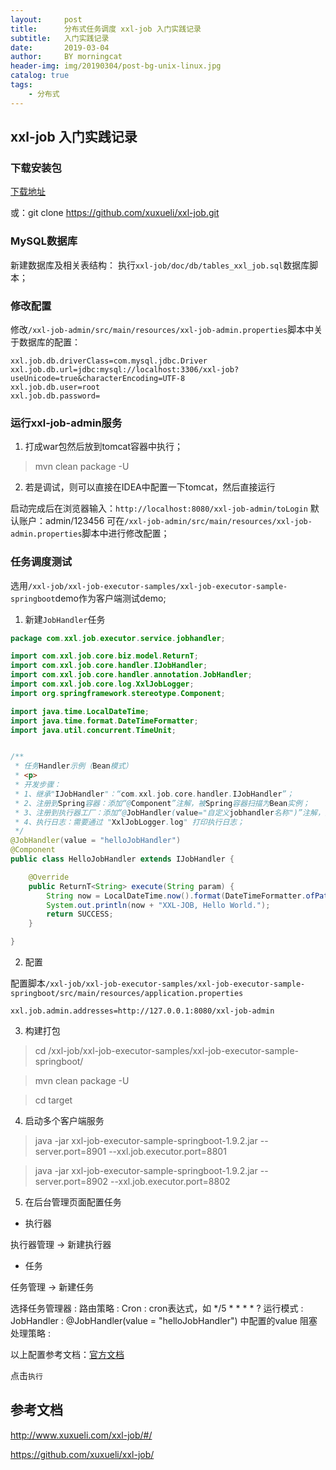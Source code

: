 ```yaml
---
layout:     post
title:      分布式任务调度 xxl-job 入门实践记录
subtitle:   入门实践记录
date:       2019-03-04
author:     BY morningcat
header-img: img/20190304/post-bg-unix-linux.jpg
catalog: true
tags:
    - 分布式
---
```


## xxl-job 入门实践记录

### 下载安装包

[下载地址](https://github.com/xuxueli/xxl-job/releases)

或：git clone https://github.com/xuxueli/xxl-job.git

### MySQL数据库

新建数据库及相关表结构：
执行`xxl-job/doc/db/tables_xxl_job.sql`数据库脚本；

### 修改配置

修改`/xxl-job-admin/src/main/resources/xxl-job-admin.properties`脚本中关于数据库的配置：
```
xxl.job.db.driverClass=com.mysql.jdbc.Driver
xxl.job.db.url=jdbc:mysql://localhost:3306/xxl-job?useUnicode=true&characterEncoding=UTF-8
xxl.job.db.user=root
xxl.job.db.password=
```

### 运行xxl-job-admin服务

1. 打成war包然后放到tomcat容器中执行；

> mvn clean package -U

2. 若是调试，则可以直接在IDEA中配置一下tomcat，然后直接运行

启动完成后在浏览器输入：`http://localhost:8080/xxl-job-admin/toLogin`
默认账户：admin/123456
可在`/xxl-job-admin/src/main/resources/xxl-job-admin.properties`脚本中进行修改配置；


### 任务调度测试

选用`/xxl-job/xxl-job-executor-samples/xxl-job-executor-sample-springboot`demo作为客户端测试demo;

1. 新建`JobHandler`任务
```java
package com.xxl.job.executor.service.jobhandler;

import com.xxl.job.core.biz.model.ReturnT;
import com.xxl.job.core.handler.IJobHandler;
import com.xxl.job.core.handler.annotation.JobHandler;
import com.xxl.job.core.log.XxlJobLogger;
import org.springframework.stereotype.Component;

import java.time.LocalDateTime;
import java.time.format.DateTimeFormatter;
import java.util.concurrent.TimeUnit;


/**
 * 任务Handler示例（Bean模式）
 * <p>
 * 开发步骤：
 * 1、继承"IJobHandler"：“com.xxl.job.core.handler.IJobHandler”；
 * 2、注册到Spring容器：添加“@Component”注解，被Spring容器扫描为Bean实例；
 * 3、注册到执行器工厂：添加“@JobHandler(value="自定义jobhandler名称")”注解，注解value值对应的是调度中心新建任务的JobHandler属性的值。
 * 4、执行日志：需要通过 "XxlJobLogger.log" 打印执行日志；
 */
@JobHandler(value = "helloJobHandler")
@Component
public class HelloJobHandler extends IJobHandler {

    @Override
    public ReturnT<String> execute(String param) {
        String now = LocalDateTime.now().format(DateTimeFormatter.ofPattern("yyyy-MM-dd HH:mm:ss"));
        System.out.println(now + "XXL-JOB, Hello World.");
        return SUCCESS;
    }

}

```

2. 配置

配置脚本`/xxl-job/xxl-job-executor-samples/xxl-job-executor-sample-springboot/src/main/resources/application.properties`
```
xxl.job.admin.addresses=http://127.0.0.1:8080/xxl-job-admin
```

3. 构建打包

> cd /xxl-job/xxl-job-executor-samples/xxl-job-executor-sample-springboot/

> mvn clean package -U

> cd target

4. 启动多个客户端服务

> java -jar xxl-job-executor-sample-springboot-1.9.2.jar --server.port=8901 --xxl.job.executor.port=8801

> java -jar xxl-job-executor-sample-springboot-1.9.2.jar --server.port=8902 --xxl.job.executor.port=8802

5. 在后台管理页面配置任务

- 执行器

执行器管理 -> 新建执行器

- 任务

任务管理 -> 新建任务

选择任务管理器 : 
路由策略 : 
Cron : cron表达式，如 */5 * * * * ?
运行模式 : 
JobHandler : @JobHandler(value = "helloJobHandler") 中配置的value
阻塞处理策略 : 

以上配置参考文档：[官方文档](http://www.xuxueli.com/xxl-job/#/?id=%E9%85%8D%E7%BD%AE%E5%B1%9E%E6%80%A7%E8%AF%A6%E7%BB%86%E8%AF%B4%E6%98%8E%EF%BC%9A)

点击`执行`

## 参考文档

http://www.xuxueli.com/xxl-job/#/

https://github.com/xuxueli/xxl-job/